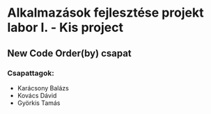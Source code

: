 # Alkalmazások fejlesztése projekt labor I. - Kis project
## New Code Order(by) csapat

### Csapattagok:
- Karácsony Balázs
- Kovács Dávid
- Györkis Tamás
